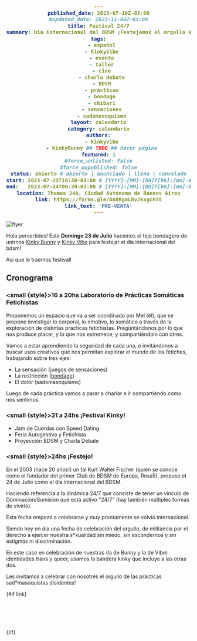 ```yaml
---
published_date: 2023-07-18Z-03:00
#updated_date: 2023-11-04Z-03:00
title: Festival 24/7
summary: Dia internacional del BDSM ¡Festejamos el orgullo kinky queer!
tags:
  - español
  - KinkyVibe
  - evento
  - taller
  - cine
  - charla debate
  - BDSM
  - prácticas
  - bondage
  - shibari
  - sensaciones
  - sadomasoquismo
layout: calendario
category: calendario
authors:
  - KinkyVibe
  - KinkyBunny ## TODO ## hacer página
featured: 1
#force_unlisted: false
#force_unpublished: false
status: abierto # abierto | anunciado | lleno | cancelado
start: 2023-07-23T16:30-03:00 # [YYYY]-[MM]-[DD]T[hh]:[mm]-03:00
end:   2023-07-24T00:30-03:00 # [YYYY]-[MM]-[DD]T[hh]:[mm]-03:00
location: Thames 240, Ciudad Autónoma de Buenos Aires
link: https://forms.gle/bn8RgaLhvJkxgcHT8
link_text: 'PRE-VENTA'
---
```


<script>
    import flyer from '$lib/posts/media/festival-24-7-2023/1.jpg';
    const style = `
      display: block;
      position: absolute;
      top: -1em;
      font-size: var(--step-1);
      color: var(--2);
    `
</script>

![flyer]({flyer})

Hola pervertides!
Este **Domingo 23 de Julio** hacemos el teje bondagero de unirnos [Kinky Bunny](/KinkyBunny) y [Kinky Vibe](/nosotres) para festejar el día internacional del bdsm!

Así que le traemos festival!

## Cronograma

### <small {style}>16 a 20hs</small> Laboratorio de Prácticas Somáticas Fetichistas

Proponemos un espacio que va a ser coordinado por Mel (él), que se propone investigar lo corporal, lo emotivo, lo somático a través de la exploración de distintas prácticas fetichistas. Preguntándonos por lo que nos produce placer, y lo que nos estremece, y compartiéndolo con otres.

Vamos a estar aprendiendo la seguridad de cada una, e invitándonos a buscar usos creativos que nos permitan explorar el mundo de los fetiches, trabajando sobre tres ejes:

- La sensación (juegos de sensaciones)
- La restricción ([bondage](/todo?tags=bondage))
- El dolor (sadomasoquismo)

Luego de cada práctica vamos a parar a charlar e ir compartiendo como nos sentimos.

### <small {style}>21 a 24hs</small> ¡Festival Kinky!

- Jam de Cuerdas con Speed Dating
- Feria Autogestiva y Fetichista
- Proyección BDSM y Charla Debate

### <small {style}>24hs</small> ¡Festejo!

En el 2003 (hace 20 años!) un tal Kurt Walter Fischer (quien se conoce como el fundador del primer Club de BDSM de Europa, Rosa5), propuso el 24 de Julio como el día internacional del BDSM.

Haciendo referencia a la dinámica 24/7 que consiste de tener un vínculo de Dominación/Sumisión que está activo "24/7" (hay también múltiples formas de vivirlo).

Esta fecha empezó a celebrarse y muy prontamente se volvió internacional.

Siendo hoy en día una fecha de celebración del orgullo, de militancia por el derecho a ejercer nuestra s\*xualidad sin miedo, sin escondernos y sin estigmas ni discriminación.

En este caso en celebración de nuestras (la de Bunny y la de Vibe) identidades trans y queer, usamos la bandera kinky que incluye a las otras dos.

Les invitamos a celebrar con nosotres el orgullo de las prácticas sad\*masoquistas disidentes!

{#if link}
<a class="cta" href={link}>{link_text}</a>
{/if}

<style>
  h3 {
    position: relative;
    margin-top: 1.5em;
  }
  code{
    background: var(--4-light);
    color:var(--2-dark);
    display:block;
    margin-inline: 0em;
    text-align: center;
    padding: 1em;
    font-weight: bold;
    font-size: var(--step-1);
  }
  .cta {
    background: var(--1);
    color: white;
    font-weight: bold;
    border-radius: .3em;
    display: block;
    margin: 2em auto;
    padding: .5em 1em;
    width: 10em;
    min-width: 0;
    /* width: auto; */
    text-align: center;
    font-size: var(--step-4);
    text-decoration: none;
    transition: 200ms;
    box-shadow: 0 0 0 0;
    white-space:nowrap;
  }
  .cta:hover {
    scale: 1.1;
    /* filter: brightness(1.05); */
    box-shadow: .6em .6em 1em rgba(0,0,0,.1);
  }
  a {
    color: #222;
    /* text-decoration: none; */
    text-decoration-color: var(--1);
  }
</style>

